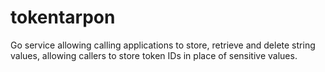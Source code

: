 # tokentarpon
 Go service allowing calling applications to store, retrieve and delete string values, allowing callers to store token IDs in place of sensitive values.
